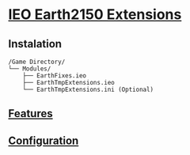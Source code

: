 # [IEO Earth2150 Extensions](https://wiki.insideearth.info/wiki/EarthTmpExtensions)

## Instalation
```
/Game Directory/
└── Modules/
    ├── EarthFixes.ieo
    ├── EarthTmpExtensions.ieo
    └── EarthTmpExtensions.ini (Optional)
```
## [Features](https://wiki.insideearth.info/wiki/EarthTmpExtensions#Features)

## [Configuration](https://wiki.insideearth.info/wiki/EarthTmpExtensions#Configuration)
